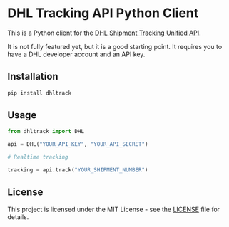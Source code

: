 # DHL Tracking API Python Client

This is a Python client for the [DHL Shipment Tracking Unified API](https://developer.dhl.com/api-reference/shipment-tracking).

It is not fully featured yet, but it is a good starting point. It requires you to have a DHL developer account and an API key.

## Installation

```bash
pip install dhltrack
```

## Usage

```python
from dhltrack import DHL

api = DHL("YOUR_API_KEY", "YOUR_API_SECRET")

# Realtime tracking

tracking = api.track("YOUR_SHIPMENT_NUMBER")
```

## License

This project is licensed under the MIT License - see the [LICENSE](LICENSE) file for details.